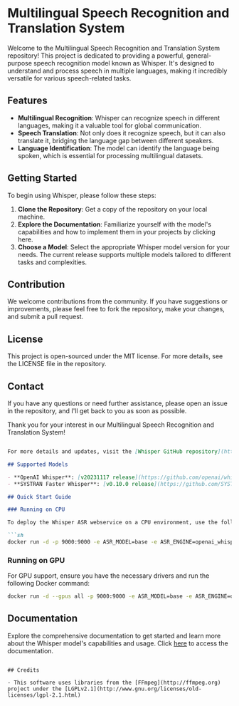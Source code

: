# Multilingual Speech Recognition and Translation System

Welcome to the Multilingual Speech Recognition and Translation System repository! This project is dedicated to providing a powerful, general-purpose speech recognition model known as Whisper. It's designed to understand and process speech in multiple languages, making it incredibly versatile for various speech-related tasks.

## Features

- **Multilingual Recognition**: Whisper can recognize speech in different languages, making it a valuable tool for global communication.
- **Speech Translation**: Not only does it recognize speech, but it can also translate it, bridging the language gap between different speakers.
- **Language Identification**: The model can identify the language being spoken, which is essential for processing multilingual datasets.


## Getting Started

To begin using Whisper, please follow these steps:

1. **Clone the Repository**: Get a copy of the repository on your local machine.
2. **Explore the Documentation**: Familiarize yourself with the model's capabilities and how to implement them in your projects by clicking here.
3. **Choose a Model**: Select the appropriate Whisper model version for your needs. The current release supports multiple models tailored to different tasks and complexities.

## Contribution

We welcome contributions from the community. If you have suggestions or improvements, please feel free to fork the repository, make your changes, and submit a pull request.

## License

This project is open-sourced under the MIT license. For more details, see the LICENSE file in the repository.

## Contact

If you have any questions or need further assistance, please open an issue in the repository, and I'll get back to you as soon as possible.

Thank you for your interest in our Multilingual Speech Recognition and Translation System!

```markdown

For more details and updates, visit the [Whisper GitHub repository](https://github.com/openai/whisper).

## Supported Models

- **OpenAI Whisper**: [v20231117 release](https://github.com/openai/whisper/releases/tag/v20231117)
- **SYSTRAN Faster Whisper**: [v0.10.0 release](https://github.com/SYSTRAN/faster-whisper/releases/tag/0.10.0)

## Quick Start Guide

### Running on CPU

To deploy the Whisper ASR webservice on a CPU environment, use the following Docker command:

```sh
docker run -d -p 9000:9000 -e ASR_MODEL=base -e ASR_ENGINE=openai_whisper onerahmet/openai-whisper-asr-webservice:latest
```

### Running on GPU

For GPU support, ensure you have the necessary drivers and run the following Docker command:

```sh
docker run -d --gpus all -p 9000:9000 -e ASR_MODEL=base -e ASR_ENGINE=openai_whisper onerahmet/openai-whisper-asr-webservice:latest-gpu
```

## Documentation

Explore the comprehensive documentation to get started and learn more about the Whisper model's capabilities and usage. Click [here](https://github.com/openai/whisper) to access the documentation.

```

## Credits

- This software uses libraries from the [FFmpeg](http://ffmpeg.org) project under the [LGPLv2.1](http://www.gnu.org/licenses/old-licenses/lgpl-2.1.html)
